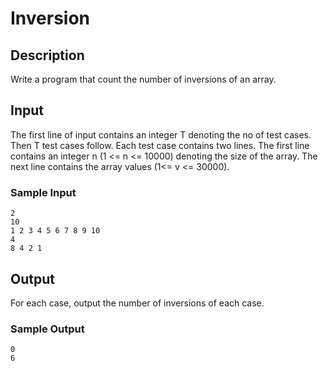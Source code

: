 # Inversion

## Description

Write a program that count the number of inversions of an array.


## Input

The first line of input contains an integer T denoting the no of test cases.
Then T test cases follow. Each test case contains two lines.
The first line contains an integer n (1 <= n <= 10000)
denoting the size of the array.
The next line contains the array values (1<= v <= 30000).

### Sample Input

```
2
10
1 2 3 4 5 6 7 8 9 10
4
8 4 2 1
```


## Output

For each case, output the number of inversions of each case.

### Sample Output

```
0
6
```
